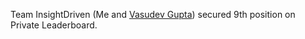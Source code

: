 Team InsightDriven (Me and [Vasudev Gupta](https://github.com/VasudevGupta7)) secured 9th position on Private Leaderboard.
